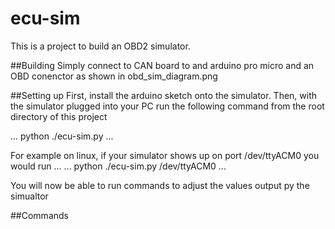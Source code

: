 # ecu-sim
This is a project to build an OBD2 simulator. 

##Building
Simply connect to CAN board to and arduino pro micro and an OBD conenctor as shown in obd_sim_diagram.png

##Setting up
First, install the arduino sketch onto the simulator. Then, with the simulator plugged into your PC run the following command from the root directory of this project 

...
python ./ecu-sim.py <serial port name>
...

For example on linux, if your simulator shows up on port /dev/ttyACM0 you would run 
...
...
python ./ecu-sim.py /dev/ttyACM0
...

You will now be able to run commands to adjust the values output py the simualtor

##Commands
